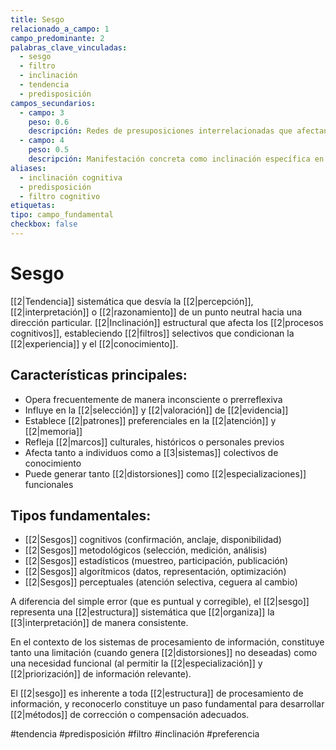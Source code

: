 ```yaml
---
title: Sesgo
relacionado_a_campo: 1
campo_predominante: 2
palabras_clave_vinculadas:
  - sesgo
  - filtro
  - inclinación
  - tendencia
  - predisposición
campos_secundarios:
  - campo: 3
    peso: 0.6
    descripción: Redes de presuposiciones interrelacionadas que afectan la interpretación
  - campo: 4
    peso: 0.5
    descripción: Manifestación concreta como inclinación específica en procesos
aliases:
  - inclinación cognitiva
  - predisposición
  - filtro cognitivo
etiquetas: 
tipo: campo_fundamental
checkbox: false
---
```

# Sesgo

[[2|Tendencia]] sistemática que desvía la [[2|percepción]], [[2|interpretación]] o [[2|razonamiento]] de un punto neutral hacia una dirección particular. [[2|Inclinación]] estructural que afecta los [[2|procesos cognitivos]], estableciendo [[2|filtros]] selectivos que condicionan la [[2|experiencia]] y el [[2|conocimiento]].

## Características principales:

- Opera frecuentemente de manera inconsciente o prerreflexiva
- Influye en la [[2|selección]] y [[2|valoración]] de [[2|evidencia]]
- Establece [[2|patrones]] preferenciales en la [[2|atención]] y [[2|memoria]]
- Refleja [[2|marcos]] culturales, históricos o personales previos
- Afecta tanto a individuos como a [[3|sistemas]] colectivos de conocimiento
- Puede generar tanto [[2|distorsiones]] como [[2|especializaciones]] funcionales

## Tipos fundamentales:

- [[2|Sesgos]] cognitivos (confirmación, anclaje, disponibilidad)
- [[2|Sesgos]] metodológicos (selección, medición, análisis)
- [[2|Sesgos]] estadísticos (muestreo, participación, publicación)
- [[2|Sesgos]] algorítmicos (datos, representación, optimización)
- [[2|Sesgos]] perceptuales (atención selectiva, ceguera al cambio)

A diferencia del simple error (que es puntual y corregible), el [[2|sesgo]] representa una [[2|estructura]] sistemática que [[2|organiza]] la [[3|interpretación]] de manera consistente. 

En el contexto de los sistemas de procesamiento de información, constituye tanto una limitación (cuando genera [[2|distorsiones]] no deseadas) como una necesidad funcional (al permitir la [[2|especialización]] y [[2|priorización]] de información relevante).

El [[2|sesgo]] es inherente a toda [[2|estructura]] de procesamiento de información, y reconocerlo constituye un paso fundamental para desarrollar [[2|métodos]] de corrección o compensación adecuados.

#tendencia #predisposición #filtro #inclinación #preferencia
